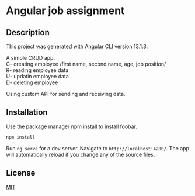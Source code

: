 # Angular job assignment

## Description
This project was generated with [Angular CLI](https://github.com/angular/angular-cli) version 13.1.3.

A simple CRUD app.  
C- creating employee /first name, second name, age, job position/  
R- reading employee data  
U- updatin employee data  
D- deleting employee  

Using custom API for sending and receiving data.

## Installation

Use the package manager npm install to install foobar.

```bash
npm install
```

Run `ng serve` for a dev server. Navigate to `http://localhost:4200/`. The app will automatically reload if you change any of the source files.


## License
[MIT](https://choosealicense.com/licenses/mit/)